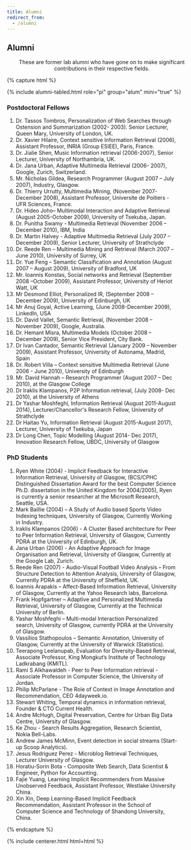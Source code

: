 ```yaml
---
title: Alumni
redirect_from:
  - /alumni
---
```


<!-- section break -->

## Alumni

<p style="text-align: center;">
These are former lab alumni who have gone on to make significant contributions in their respective fields.
</p>

{% capture html %}

{% include alumni-tabled.html role="pi" group="alum" mini="true" %}
<h3 style="text-align: start; width: 85%;"> Postdoctoral Fellows </h3>
<!-- {% include alumni-tabled.html role="postdoc" group="alum" mini="true" %} -->

<ol style="text-align: start; width: 85%;">
    <li>Dr. Tassos Tombros, Personalization of Web Searches through Ostension and Summarization (2002- 2003). Senior Lecturer, Queen Mary, University of London, UK.</li>
    <li>Dr. Xavier Hilaire, Context sensitive Information Retrieval (2006), Assistant Professor, INRIA (Group ESIEE), Paris, France.</li>
    <li>Dr. Jialie Shen, Music Information retrieval (2006-2007), Senior Lecturer, University of Northambria, UK.</li>
    <li>Dr. Jana Urban, Adaptive Multimedia Retrieval (2006- 2007), Google, Zurich, Switzerland.</li>
    <li>Mr. Nicholas Gildea, Research Programmer (August 2007 – July 2007), Industry, Glasgow.</li>
    <li>Dr. Thierry Urrutty, Multimedia Mining, (November 2007- December 2008), Assistant Professor, Universite de Poitiers - UFR Sciences, France.</li>
    <li>Dr. Hideo Joho– Multimodal Interaction and Adaptive Retrieval (August 2005-October 2009), University of Tsekuba, Japan.</li>
    <li>Dr. Punitha Swamy - Multimedia Retrieval (November 2006 – December 2010), IBM, India</li>
    <li>Dr. Martin Halvey - Adaptive Multimedia Retrieval (July 2007 – December 2009), Senior Lecturer, University of Strathclyde</li>
    <li>Dr. Reede Ren – Multimedia Mining and Retrieval (March 2007 –June 2010), University of Surrey, UK</li>
    <li>Dr. Yue Feng – Semantic Classification and Annotation (August 2007 – August 2009), University of Bradford, UK</li>
    <li>Mr. Ioannis Konstas, Social networks and Retrieval (September 2008 –October 2009), Assistant Professor, University of Heriot Watt, UK</li>
    <li>Mr Desmond Elliot, Personalized IR, (September 2008 – December 2009), University of Edinburgh, UK</li>
    <li>Mr Anuj Goyal, Active Learning, (June 2008-December 2009), LinkedIn, USA</li>
    <li>Dr. David Vallet, Semantic Retrieval, (November 2008 – November 2009), Google, Australia.</li>
    <li>Dr. Hemant Misra, Multimedia Models (October 2008 – December 2009), Senior Vice President, City Bank.</li>
    <li>Dr Ivan Cantador, Semantic Retrieval (January 2009 – November 2009), Assistant Professor, University of Autonama, Madrid, Spain</li>
    <li>Dr. Robert Villa – Context sensitive Multimedia Retrieval (June 2006 - June 2010), University of Edinburgh</li>
    <li>Mr. David Hannah – Research Programmer (August 2007 – Dec 2010), at the Glasgow College</li>
    <li>Dr Iraklis Klampanos, P2P Information retrieval, (July 2008- Dec 2010), at the University of Athens</li>
    <li>Dr Yashar Moshfeghi, Information Retrieval (August 2011-August 2014), Lecturer/Chancellor's Research Fellow, University of Strathclyde</li>
    <li>Dr Haitao Yu, Information Retrieval (August 2015-August 2017), Lecturer, University of Tsekuba, Japan</li>
    <li>Dr Long Chen, Topic Modelling (August 2014- Dec 2017), Innovation Research Fellow, UBDC, University of Glasgow</li>
</ol>

<!-- <h3 style="text-align: start; width: 85%;"> Bioinformatics Analysts </h3>
{% include alumni-tabled.html role="bioinformatics-analyst" group="alum" mini="true" %} -->
<h3 style="text-align: start; width: 85%;"> PhD Students </h3>
<!-- {% include alumni-tabled.html role="phd" group="alum" mini="true" %} -->

<ol style="text-align: start; width: 85%;">
    <li>Ryen White (2004) - Implicit Feedback for Interactive Information Retrieval, University of Glasgow, (BCS/CPHC Distinguished Dissertation Award for the best Computer Science Ph.D. dissertation in the United Kingdom for 2004/2005), Ryen is currently a senior researcher at the Microsoft Research, Seattle, USA.</li>
    <li>Mark Baillie (2004) – A Study of Audio based Sports Video Indexing techniques, University of Glasgow, Currently Working in Industry.</li>
    <li>Iraklis Klampanos (2006) - A Cluster Based architecture for Peer to Peer Information Retrieval, University of Glasgow, Currently PDRA at the University of Edinburgh, UK.</li>
    <li>Jana Urban (2006) - An Adaptive Approach for Image Organisation and Retrieval, University of Glasgow, Currently at the Google Lab, Zurich.</li>
    <li>Reede Ren (2007) - Audio-Visual Football Video Analysis – From Structure Detection to Attention Analysis, University of Glasgow, Currently PDRA at the University of Sheffield, UK.</li>
    <li>Ioannis Arapakis – Affect-Based Information Retrieval, University of Glasgow, Currently at the Yahoo Research labs, Barcelona.</li>
    <li>Frank Hopfgartner – Adaptive and Personalized Multimedia Retrieval, University of Glasgow, Currently at the Technical University of Berlin.</li>
    <li>Yashar Moshfeghi – Multi-modal Interaction Personalized search, University of Glasgow, currently PDRA at the University of Glasgow.</li>
    <li>Vassilios Stathopoulos – Semantic Annotation, University of Glasgow, Currently at the University of Warwick (Statistics).</li>
    <li>Teerapong Leelanupab, Evaluation for Diversity-Based Retrieval, Associate Professor, King Mongkut’s Institute of Technology Ladkrabang (KMITL).</li>
    <li>Rami S Alkhawaldeh - Peer to Peer Information retrieval - Associate Professor in Computer Science, the University of Jordan.</li>
    <li>Philip McParlane - The Role of Context in Image Annotation and Recommendation, CEO 4dayweek.io.</li>
    <li>Stewart Whiting, Temporal dynamics in information retrieval, Founder & CTO Current Health.</li>
    <li>Andre McHugh, Digital Preservation, Centre for Urban Big Data Centre, University of Glasgow.</li>
    <li>Ke Zhou - Search Results Aggregation, Research Scientist, Nokia Bell-Labs.</li>
    <li>Andrew James McMinn, Event detection in social streams (Start-up Scoop Analytics).</li>
    <li>Jesus Rodriguez Perez - Microblog Retrieval Techniques, Lecturer University of Glasgow.</li>
    <li>Horatiu-Sorin Bota - Composite Web Search, Data Scientist & Engineer, Python for Accounting.</li>
    <li>Fajie Yuang, Learning Implicit Recommenders from Massive Unobserved Feedback, Assistant Professor, Westlake University China.</li>
    <li>Xin Xin, Deep Learning-Based Implicit Feedback Recommendation, Assistant Professor in the School of Computer Science and Technology of Shandong University, China.</li>
</ol>




<!-- <h3 style="text-align: start; width: 85%;"> PharmD Students </h3> -->
<!-- {% include alumni-tabled.html role="pharmd" group="alum" mini="true" %} -->
<!-- <h3 style="text-align: start; width: 85%;"> Master’s Students </h3> -->
<!-- {% include alumni-tabled.html role="masters" group="alum" mini="true" %} -->
<!-- <h3 style="text-align: start; width: 85%;"> Undergraduate Students </h3> -->
<!-- {% include alumni-tabled.html role="undergrad" group="alum" mini="true" %} -->
<!-- <h3 style="text-align: start; width: 85%;"> High School Students </h3> -->
<!-- {% include alumni-tabled.html role="highschool" group="alum" mini="true" %} -->
<!-- <h3 style="text-align: start; width: 85%;"> Programmers </h3> -->
<!-- {% include alumni-tabled.html role="programmer" group="alum" mini="true" %} -->
<!-- <h3 style="text-align: start; width: 85%;"> Mascots </h3> -->
<!-- {% include alumni-tabled.html role="mascot" group="alum" mini="true" %}-->

{% endcapture %}

{% include centerer.html html=html %}

<!-- section break -->

<!-- ## Funding

{:.center}
Our work is made possible by funding from several organizations. -->

<!-- {%
  include gallery.html
  flat="true"
  fit="false"

  image1="images/team/gordon-and-betty-moore-foundation.png"
  link1="https://www.moore.org/"
  tooltip1="Gordon and Betty Moore Foundation"

  image2="images/team/national-cancer-institute.png"
  link2="https://www.cancer.gov/"
  tooltip2="National Cancer Institute"

  image3="images/team/alex's-lemonade-stand-foundation-for-childhood-cancer.png"
  link3="https://www.alexslemonade.org/"
  tooltip3="Alex's Lemonade Stand Foundation for Childhood Cancer"

  image4="images/team/chan-zuckerberg-initiative.png"
  link4="https://chanzuckerberg.com/"
  tooltip4="Chan Zuckerberg Initiative"

  image5="images/team/cystic-fibrosis-foundation.png"
  link5="https://www.cff.org/"
  tooltip5="Cystic Fibrosis Foundation"

  image6="images/team/alfred-p-sloan-foundation.png"
  link6="https://sloan.org/"
  tooltip6="Alfred P. Sloan Foundation"

  image7="images/team/national-human-genome-research-institute.png"
  link7="https://www.genome.gov/"
  tooltip7="National Human Genome Research Institute"

  image8="images/team/national-heart-lung-and-blood-institute.png"
  link8="https://www.nhlbi.nih.gov/"
  tooltip8="National Heart, Lung, and Blood Institute"

  image9="images/team/national-institute-of-neurological-disorders-and-stroke.png"
  link9="https://www.ninds.nih.gov/"
  tooltip9="National Institute of Neurological Disorders and Stroke"
%} -->

<!-- section break -->
